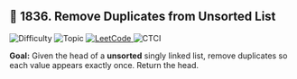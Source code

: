 ## 🧩 1836. Remove Duplicates from Unsorted List

<p>
  <img alt="Difficulty" src="https://img.shields.io/badge/Difficulty-Easy-2ecc71?style=for-the-badge">
  <img alt="Topic" src="https://img.shields.io/badge/Topic-Linked%20List%20•%20Two%20Pointers-9b59b6?style=for-the-badge">
  <a href="https://leetcode.com/problems/remove-duplicates-from-an-unsorted-linked-list/">
    <img alt="LeetCode" src="https://img.shields.io/badge/LeetCode-Problem%201836-ffa116?style=for-the-badge&logo=leetcode&logoColor=black">
  </a>
  <img alt="CTCI" src="https://img.shields.io/badge/Source-CTCI%202.1%20(Remove%20Dups)-1e90ff?style=for-the-badge">
</p>

**Goal:** Given the head of a **unsorted** singly linked list, remove duplicates so each value appears exactly once. Return the head.

